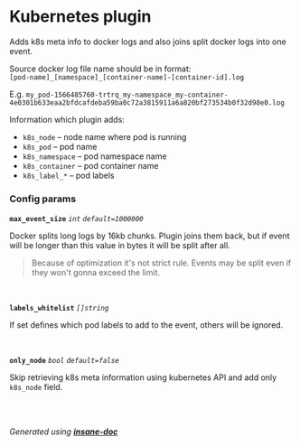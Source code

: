 # Kubernetes plugin
Adds k8s meta info to docker logs and also joins split docker logs into one event.

Source docker log file name should be in format:<br> `[pod-name]_[namespace]_[container-name]-[container-id].log` 

E.g. `my_pod-1566485760-trtrq_my-namespace_my-container-4e0301b633eaa2bfdcafdeba59ba0c72a3815911a6a820bf273534b0f32d98e0.log`

Information which plugin adds: 
* `k8s_node` – node name where pod is running
* `k8s_pod` – pod name
* `k8s_namespace` – pod namespace name
* `k8s_container` – pod container name
* `k8s_label_*` – pod labels


### Config params
**`max_event_size`** *`int`* *`default=1000000`* 

Docker splits long logs by 16kb chunks. Plugin joins them back, but if event will be longer than this value in bytes it will be split after all.
> Because of optimization it's not strict rule. Events may be split even if they won't gonna exceed the limit.

<br>

**`labels_whitelist`** *`[]string`* 

If set defines which pod labels to add to the event, others will be ignored.

<br>

**`only_node`** *`bool`* *`default=false`* 

Skip retrieving k8s meta information using kubernetes API and add only `k8s_node` field.

<br>


<br>*Generated using [__insane-doc__](https://github.com/vitkovskii/insane-doc)*